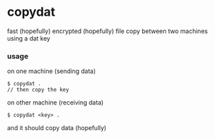 # copydat

fast (hopefully) encrypted (hopefully) file copy between two machines using a dat key

### usage

on one machine (sending data)

```
$ copydat .
// then copy the key
```

on other machine (receiving data)

```
$ copydat <key> .
````

and it should copy data (hopefully)